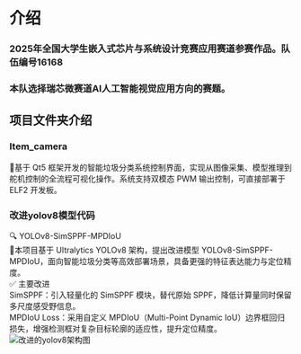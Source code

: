 # 介绍
### 2025年全国大学生嵌入式芯片与系统设计竞赛应用赛道参赛作品。队伍编号16168
### 本队选择瑞芯微赛道AI人工智能视觉应用方向的赛题。
## 项目文件夹介绍
### Item_camera
🚀基于 Qt5 框架开发的智能垃圾分类系统控制界面，实现从图像采集、模型推理到舵机控制的全流程可视化操作。系统支持双模态 PWM 输出控制，可直接部署于 ELF2 开发板。
### 改进yolov8模型代码
🔍 YOLOv8-SimSPPF-MPDIoU<br>
🚀本项目基于 Ultralytics YOLOv8 架构，提出改进模型 YOLOv8-SimSPPF-MPDIoU，面向智能垃圾分类等高效部署场景，具备更强的特征表达能力与定位精度。<br>
✅ 主要改进<br>
SimSPPF：引入轻量化的 SimSPPF 模块，替代原始 SPPF，降低计算量同时保留多尺度感受野信息。<br>
MPDIoU Loss：采用自定义 MPDIoU（Multi-Point Dynamic IoU）边界框回归损失，增强检测框对复杂目标轮廓的适应性，提升定位精度。<br>
![改进的yolov8架构图](https://github.com/wu20249/garbage-sorting_001/代码/图片/改进的yolov8架构图.png)
